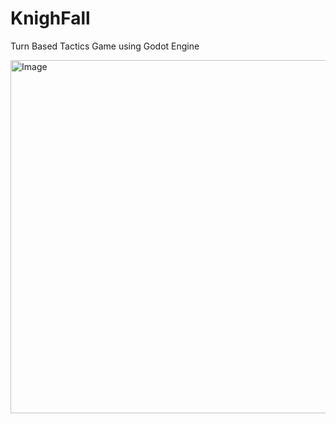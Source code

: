 # KnighFall
Turn Based Tactics Game using Godot Engine

<img width="565" alt="Image" src="https://github.com/user-attachments/assets/c2cdc763-43d9-4d80-9d90-3e1ed0170e05" />
